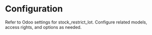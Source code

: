 # Configuration

Refer to Odoo settings for stock_restrict_lot. Configure related models, access rights, and options as needed.
